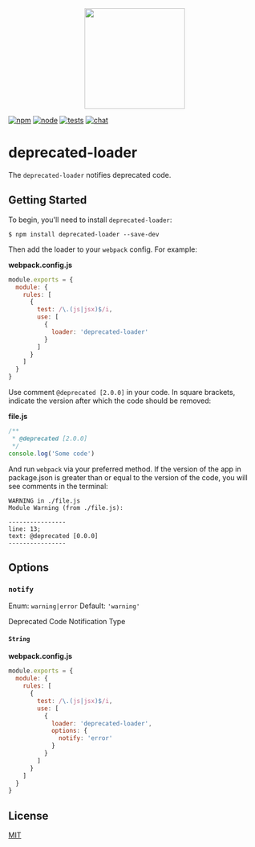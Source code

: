 <div align="center">
  <a href="https://github.com/webpack/webpack">
    <img width="200" height="200" src="https://webpack.js.org/assets/icon-square-big.svg">
  </a>
</div>

[![npm][npm]][npm-url]
[![node][node]][node-url]
[![tests][tests]][tests-url]
[![chat][chat]][chat-url]

# deprecated-loader

The `deprecated-loader` notifies deprecated code.

## Getting Started

To begin, you'll need to install `deprecated-loader`:

```console
$ npm install deprecated-loader --save-dev
```

Then add the loader to your `webpack` config. For example:

**webpack.config.js**

```js
module.exports = {
  module: {
    rules: [
      {
        test: /\.(js|jsx)$/i,
        use: [
          {
            loader: 'deprecated-loader'
          }
        ]
      }
    ]
  }
}
```

Use comment `@deprecated [2.0.0]` in your code.
In square brackets, indicate the version after which the code should be removed:

**file.js**

```js
/**
 * @deprecated [2.0.0]
 */
console.log('Some code')
```

And run `webpack` via your preferred method.
If the version of the app in package.json is greater than or equal to the version of the code,
you will see comments in the terminal:

```shell script
WARNING in ./file.js
Module Warning (from ./file.js):

----------------
line: 13;
text: @deprecated [0.0.0]
----------------

```

## Options

### `notify`

Enum: `warning|error`
Default: `'warning'`

Deprecated Code Notification Type

#### `String`

**webpack.config.js**

```js
module.exports = {
  module: {
    rules: [
      {
        test: /\.(js|jsx)$/i,
        use: [
          {
            loader: 'deprecated-loader',
            options: {
              notify: 'error'
            }
          }
        ]
      }
    ]
  }
}
```

## License

[MIT](./LICENSE)

[npm]: https://img.shields.io/npm/v/file-loader.svg
[npm-url]: https://npmjs.com/package/deprecation-loader
[node]: https://img.shields.io/node/v/file-loader.svg
[node-url]: https://nodejs.org
[tests]: https://img.shields.io/badge/deprecated--loader-tests-green
[tests-url]: https://github.com/novavovikov/deprecation-loader/actions
[chat]: https://img.shields.io/badge/gitter-webpack%2Fwebpack-brightgreen.svg
[chat-url]: https://gitter.im/webpack/webpack

